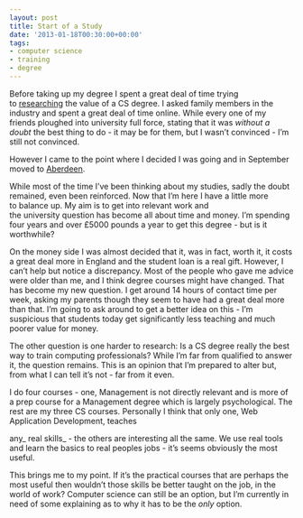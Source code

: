 ```yaml
---
layout: post
title: Start of a Study
date: '2013-01-18T00:30:00+00:00'
tags:
- computer science
- training
- degree
---
```

Before taking up my degree I spent a great deal of time trying to [researching](http://forums.macrumors.com/showthread.php?t=1350137) the value of a CS degree. I asked family members in the industry and spent a great deal of time online. While every one of my friends ploughed into university full force, stating that it was _without a doubt_ the best thing to do - it may be for them, but I wasn’t convinced - I’m still not convinced.

However I came to the point where I decided I was going and in September moved to [Aberdeen](http://www.abdn.ac.uk/).

While most of the time I’ve been thinking about my studies, sadly the doubt remained, even been reinforced. Now that I’m here I have a little more to balance up. My aim is to get into relevant work and the university question has become all about time and money. I’m spending four years and over £5000 pounds a year to get this degree - but is it worthwhile?

On the money side I was almost decided that it, was in fact, worth it, it costs a great deal more in England and the student loan is a real gift. However, I can’t help but notice a discrepancy. Most of the people who gave me advice were older than me, and I think degree courses might have changed. That has become my new question. I get around 14 hours of contact time per week, asking my parents though they seem to have had a great deal more than that. I’m going to ask around to get a better idea on this - I’m suspicious that students today get significantly less teaching and much poorer value for money.

The other question is one harder to research: Is a CS degree really the best way to train computing professionals? While I’m far from qualified to answer it, the question remains. This is an opinion that I’m prepared to alter but, from what I can tell it’s not - far from it even.

I do four courses - one, Management is not directly relevant and is more of a prep course for a Management degree which is largely psychological. The rest are my three CS courses. Personally I think that only one, Web Application Development, teaches

any_ real skills_ - the others are interesting all the same. We use real tools and learn the basics to real peoples jobs - it’s seems obviously the most useful.

This brings me to my point. If it’s the practical courses that are perhaps the most useful then wouldn’t those skills be better taught on the job, in the world of work? Computer science can still be an option, but I’m currently in need of some explaining as to why it has to be the _only_ option.
